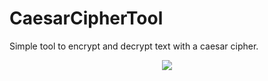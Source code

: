 # CaesarCipherTool
Simple tool to encrypt and decrypt text with a caesar cipher.

<p align="center"><img src="/blob/master/Img/demo.gif?raw=true"/></p>